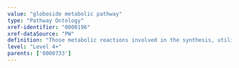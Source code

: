 ```yaml
---
value: "globoside metabolic pathway"
type: "Pathway Ontology"
xref-identifier: "0000196"
xref-dataSource: "PW"
definition: "Those metabolic reactions involved in the synthesis, utilization and/or degradation of globoside - a glycosphingolipid containing acetylated amino sugars and simple hexoses."
level: "Level 4+"
parents: ['0000733']
---
```

